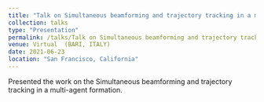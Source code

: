 ```yaml
---
title: "Talk on Simultaneous beamforming and trajectory tracking in a multi-agent formation"
collection: talks
type: "Presentation"
permalink: /talks/Talk on Simultaneous beamforming and trajectory tracking in a multi-agent formation
venue: Virtual  (BARI, ITALY) 
date: 2021-06-23
location: "San Francisco, California"
---
```


Presented the work on the Simultaneous beamforming and trajectory tracking in a multi-agent formation.
